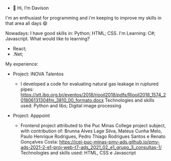 - 👋 Hi, I’m Davison

I'm an enthusiast for programming and i'm keeping to improve my skills in that area all days :smile: 

Nowadays:
I have good skills in: Python; HTML; CSS.
I'm Learning: C#; Javascript.
What would like to learning?
  - React;
  - .Net;

My experience:
  - Project: INOVA Talentos
    - I developed a code for evaluating natural gas leakage in ruptured pipes:        https://stt.ibp.org.br/eventos/2018/riooil2018/pdfs/Riooil2018_1574_201806131304fm_3810_00_formato.docx
Technologies and skills used: Python and libs; Digital image processing

  - Project: Apppoint
    - Frontend project attributed to the Puc Minas College project subject, with contribution of: Brunna Alves Lage Silva, Mateus Cunha Melo, Paulo Henrique Rodrigues, Pedro Thiago Rodrigues Santos e Renato Gonçalves Costa: https://icei-puc-minas-pmv-ads.github.io/pmv-ads-2021-2-e1-proj-web-t7-ads_2021_02_e1_grupo_3_consultas-1/
Technologies and skills used: HTML, CSS e Javascript
